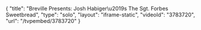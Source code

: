 {
    "title": "Breville Presents: Josh Habiger\u2019s The Sgt. Forbes Sweetbread",
    "type": "solo",
    "layout": "iframe-static",
    "videoId": "3783720",
    "url": "\/tvpembed\/3783720"
}